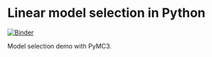# Linear model selection in Python

[![Binder](https://mybinder.org/badge_logo.svg)](https://mybinder.org/v2/gh/bmorris3/linear-model-selection/HEAD?filepath=linear_model_selection.ipynb)

Model selection demo with PyMC3. 
